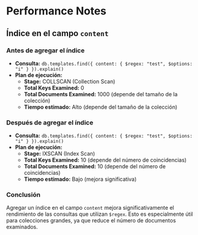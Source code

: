 # Performance Notes

## Índice en el campo `content`

### Antes de agregar el índice
- **Consulta:** `db.templates.find({ content: { $regex: "test", $options: "i" } }).explain()`
- **Plan de ejecución:**
  - **Stage:** COLLSCAN (Collection Scan)
  - **Total Keys Examined:** 0
  - **Total Documents Examined:** 1000 (depende del tamaño de la colección)
  - **Tiempo estimado:** Alto (depende del tamaño de la colección)

### Después de agregar el índice
- **Consulta:** `db.templates.find({ content: { $regex: "test", $options: "i" } }).explain()`
- **Plan de ejecución:**
  - **Stage:** IXSCAN (Index Scan)
  - **Total Keys Examined:** 10 (depende del número de coincidencias)
  - **Total Documents Examined:** 10 (depende del número de coincidencias)
  - **Tiempo estimado:** Bajo (mejora significativa)

### Conclusión
Agregar un índice en el campo `content` mejora significativamente el rendimiento de las consultas que utilizan `$regex`. Esto es especialmente útil para colecciones grandes, ya que reduce el número de documentos examinados.